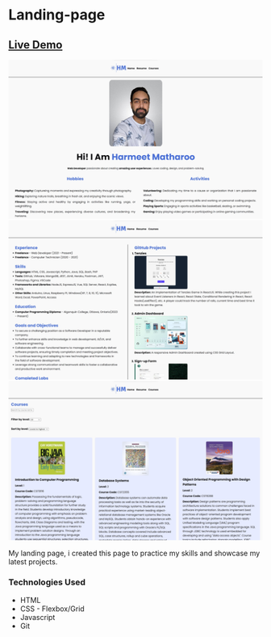 # Landing-page

## [Live Demo](https://hmjatt.github.io/Landing-page/)

![This is an image](https://raw.githubusercontent.com/hmjatt/Landing-page/main/images/Screens/index.jpg)
![This is an image](https://raw.githubusercontent.com/hmjatt/Landing-page/main/images/Screens/resume.jpg)
![This is an image](https://raw.githubusercontent.com/hmjatt/Landing-page/main/images/Screens/courses.jpg)

My landing page, i created this page to practice my skills and showcase my latest projects.

### Technologies Used 

* HTML
* CSS - Flexbox/Grid
* Javascript
* Git

